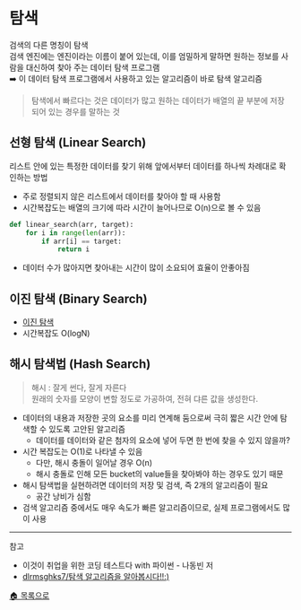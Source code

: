 # 탐색
검색의 다른 명칭이 탐색  
검색 엔진에는 엔진이라는 이름이 붙어 있는데, 이를 엄밀하게 말하면 원하는 정보를 사람을 대신하여 찾아 주는 데이터 탐색 프로그램  
➡️ 이 데이터 탐색 프로그램에서 사용하고 있는 알고리즘이 바로 탐색 알고리즘   

> 탐색에서 빠르다는 것은 데이터가 많고 원하는 데이터가 배열의 끝 부분에 저장되어 있는 경우를 말하는 것  
>

## 선형 탐색 (Linear Search)
리스트 안에 있는 특정한 데이터를 찾기 위해 앞에서부터 데이터를 하나씩 차례대로 확인하는 방법
- 주로 정렬되지 않은 리스트에서 데이터를 찾아야 할 때 사용함
- 시간복잡도는 배열의 크기에 따라 시간이 늘어나므로 O(n)으로 볼 수 있음
```python
def linear_search(arr, target):
    for i in range(len(arr)):
        if arr[i] == target:
            return i
```
- 데이터 수가 많아지면 찾아내는 시간이 많이 소요되어 효율이 안좋아짐

## 이진 탐색 (Binary Search)
- [이진 탐색](note/algorithm/binary_search.md)
- 시간복잡도 O(logN)

## 해시 탐색법 (Hash Search)
> 해시 : 잘게 썬다, 잘게 자른다  
> 원래의 숫자를 모양이 변할 정도로 가공하여, 전혀 댜른 값을 생성한다.

- 데이터의 내용과 저장한 곳의 요소를 미리 연계해 둠으로써 극히 짧은 시간 안에 탐색할 수 있도록 고안된 알고리즘
    - 데이터를 데이터와 같은 첨자의 요소에 넣어 두면 한 번에 찾을 수 있지 않을까?
- 시간 복잡도는 O(1)로 나타낼 수 있음
    - 다만, 해시 충돌이 일어날 경우 O(n)
    - 해시 충돌로 인해 모든 bucket의 value들을 찾아봐야 하는 경우도 있기 때문
- 해시 탐색법을 실현하려면 데이터의 저장 및 검색, 즉 2개의 알고리즘이 필요
    - 공간 낭비가 심함
- 검색 알고리즘 중에서도 매우 속도가 빠른 알고리즘이므로, 실제 프로그램에서도 많이 사용

---
참고
- 이것이 취업을 위한 코딩 테스트다 with 파이썬 - 나동빈 저
- [dlrmsghks7/탐색 알고리즘을 알아봅시다!!:)](https://velog.io/@dlrmsghks7/%ED%83%90%EC%83%89-%EC%95%8C%EA%B3%A0%EB%A6%AC%EC%A6%98%EC%9D%84-%EC%95%8C%EC%95%84%EB%B4%85%EC%8B%9C%EB%8B%A4)

[🏠 목록으로](/README.md)